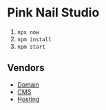 # Pink Nail Studio

1. `npx now`
1. `npm install`
1. `npm start`

## Vendors
- [Domain](https://siteground.com)
- [CMS](https://app.contentful.com)
- [Hosting](https://zeit.co)
